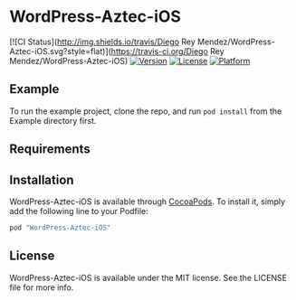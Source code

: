 # WordPress-Aztec-iOS

[![CI Status](http://img.shields.io/travis/Diego Rey Mendez/WordPress-Aztec-iOS.svg?style=flat)](https://travis-ci.org/Diego Rey Mendez/WordPress-Aztec-iOS)
[![Version](https://img.shields.io/cocoapods/v/WordPress-Aztec-iOS.svg?style=flat)](http://cocoapods.org/pods/WordPress-Aztec-iOS)
[![License](https://img.shields.io/cocoapods/l/WordPress-Aztec-iOS.svg?style=flat)](http://cocoapods.org/pods/WordPress-Aztec-iOS)
[![Platform](https://img.shields.io/cocoapods/p/WordPress-Aztec-iOS.svg?style=flat)](http://cocoapods.org/pods/WordPress-Aztec-iOS)

## Example

To run the example project, clone the repo, and run `pod install` from the Example directory first.

## Requirements

## Installation

WordPress-Aztec-iOS is available through [CocoaPods](http://cocoapods.org). To install
it, simply add the following line to your Podfile:

```ruby
pod "WordPress-Aztec-iOS"
```

## License

WordPress-Aztec-iOS is available under the MIT license. See the LICENSE file for more info.
